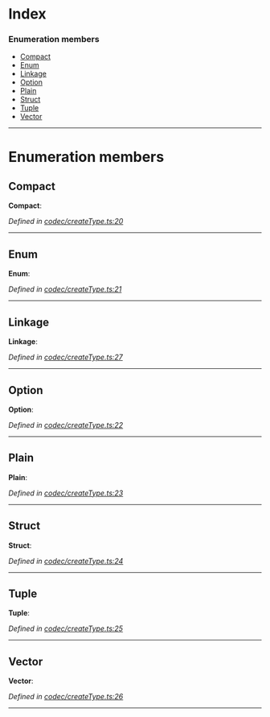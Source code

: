 

# Index

### Enumeration members

* [Compact](_codec_createtype_.typedefinfo.md#compact)
* [Enum](_codec_createtype_.typedefinfo.md#enum)
* [Linkage](_codec_createtype_.typedefinfo.md#linkage)
* [Option](_codec_createtype_.typedefinfo.md#option)
* [Plain](_codec_createtype_.typedefinfo.md#plain)
* [Struct](_codec_createtype_.typedefinfo.md#struct)
* [Tuple](_codec_createtype_.typedefinfo.md#tuple)
* [Vector](_codec_createtype_.typedefinfo.md#vector)

---

# Enumeration members

<a id="compact"></a>

##  Compact

**Compact**: 

*Defined in [codec/createType.ts:20](https://github.com/polkadot-js/api/blob/f7bd071/packages/types/src/codec/createType.ts#L20)*

___
<a id="enum"></a>

##  Enum

**Enum**: 

*Defined in [codec/createType.ts:21](https://github.com/polkadot-js/api/blob/f7bd071/packages/types/src/codec/createType.ts#L21)*

___
<a id="linkage"></a>

##  Linkage

**Linkage**: 

*Defined in [codec/createType.ts:27](https://github.com/polkadot-js/api/blob/f7bd071/packages/types/src/codec/createType.ts#L27)*

___
<a id="option"></a>

##  Option

**Option**: 

*Defined in [codec/createType.ts:22](https://github.com/polkadot-js/api/blob/f7bd071/packages/types/src/codec/createType.ts#L22)*

___
<a id="plain"></a>

##  Plain

**Plain**: 

*Defined in [codec/createType.ts:23](https://github.com/polkadot-js/api/blob/f7bd071/packages/types/src/codec/createType.ts#L23)*

___
<a id="struct"></a>

##  Struct

**Struct**: 

*Defined in [codec/createType.ts:24](https://github.com/polkadot-js/api/blob/f7bd071/packages/types/src/codec/createType.ts#L24)*

___
<a id="tuple"></a>

##  Tuple

**Tuple**: 

*Defined in [codec/createType.ts:25](https://github.com/polkadot-js/api/blob/f7bd071/packages/types/src/codec/createType.ts#L25)*

___
<a id="vector"></a>

##  Vector

**Vector**: 

*Defined in [codec/createType.ts:26](https://github.com/polkadot-js/api/blob/f7bd071/packages/types/src/codec/createType.ts#L26)*

___


